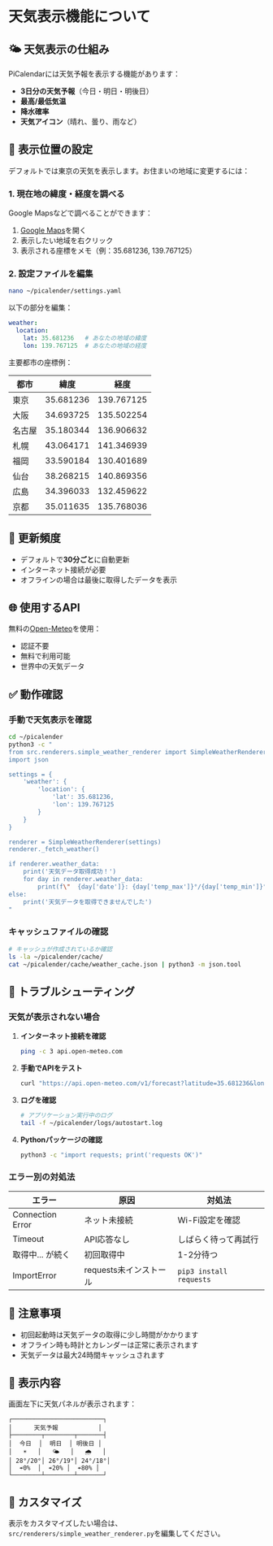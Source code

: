 # 天気表示機能について

## 🌤️ 天気表示の仕組み

PiCalendarには天気予報を表示する機能があります：

- **3日分の天気予報**（今日・明日・明後日）
- **最高/最低気温**
- **降水確率**
- **天気アイコン**（晴れ、曇り、雨など）

## 📍 表示位置の設定

デフォルトでは東京の天気を表示します。お住まいの地域に変更するには：

### 1. 現在地の緯度・経度を調べる

Google Mapsなどで調べることができます：
1. [Google Maps](https://maps.google.com)を開く
2. 表示したい地域を右クリック
3. 表示される座標をメモ（例：35.681236, 139.767125）

### 2. 設定ファイルを編集

```bash
nano ~/picalender/settings.yaml
```

以下の部分を編集：

```yaml
weather:
  location:
    lat: 35.681236   # あなたの地域の緯度
    lon: 139.767125  # あなたの地域の経度
```

主要都市の座標例：

| 都市 | 緯度 | 経度 |
|------|------|------|
| 東京 | 35.681236 | 139.767125 |
| 大阪 | 34.693725 | 135.502254 |
| 名古屋 | 35.180344 | 136.906632 |
| 札幌 | 43.064171 | 141.346939 |
| 福岡 | 33.590184 | 130.401689 |
| 仙台 | 38.268215 | 140.869356 |
| 広島 | 34.396033 | 132.459622 |
| 京都 | 35.011635 | 135.768036 |

## 🔄 更新頻度

- デフォルトで**30分ごと**に自動更新
- インターネット接続が必要
- オフラインの場合は最後に取得したデータを表示

## 🌐 使用するAPI

無料の[Open-Meteo](https://open-meteo.com/)を使用：
- 認証不要
- 無料で利用可能
- 世界中の天気データ

## ✅ 動作確認

### 手動で天気表示を確認

```bash
cd ~/picalender
python3 -c "
from src.renderers.simple_weather_renderer import SimpleWeatherRenderer
import json

settings = {
    'weather': {
        'location': {
            'lat': 35.681236,
            'lon': 139.767125
        }
    }
}

renderer = SimpleWeatherRenderer(settings)
renderer._fetch_weather()

if renderer.weather_data:
    print('天気データ取得成功！')
    for day in renderer.weather_data:
        print(f\"  {day['date']}: {day['temp_max']}°/{day['temp_min']}° 降水確率{day.get('precip_prob', 0)}%\")
else:
    print('天気データを取得できませんでした')
"
```

### キャッシュファイルの確認

```bash
# キャッシュが作成されているか確認
ls -la ~/picalender/cache/
cat ~/picalender/cache/weather_cache.json | python3 -m json.tool
```

## 🚨 トラブルシューティング

### 天気が表示されない場合

1. **インターネット接続を確認**
   ```bash
   ping -c 3 api.open-meteo.com
   ```

2. **手動でAPIをテスト**
   ```bash
   curl "https://api.open-meteo.com/v1/forecast?latitude=35.681236&longitude=139.767125&daily=weather_code,temperature_2m_max,temperature_2m_min&timezone=Asia/Tokyo&forecast_days=3"
   ```

3. **ログを確認**
   ```bash
   # アプリケーション実行中のログ
   tail -f ~/picalender/logs/autostart.log
   ```

4. **Pythonパッケージの確認**
   ```bash
   python3 -c "import requests; print('requests OK')"
   ```

### エラー別の対処法

| エラー | 原因 | 対処法 |
|--------|------|--------|
| Connection Error | ネット未接続 | Wi-Fi設定を確認 |
| Timeout | API応答なし | しばらく待って再試行 |
| 取得中... が続く | 初回取得中 | 1-2分待つ |
| ImportError | requests未インストール | `pip3 install requests` |

## 📝 注意事項

- 初回起動時は天気データの取得に少し時間がかかります
- オフライン時も時計とカレンダーは正常に表示されます
- 天気データは最大24時間キャッシュされます

## 🎨 表示内容

画面左下に天気パネルが表示されます：

```
┌─────────────────────────┐
│      天気予報           │
├────────┬────────┬───────┤
│  今日  │  明日  │ 明後日 │
│   ☀️   │   🌤️   │   🌧️   │
│ 28°/20°│ 26°/19°│ 24°/18°│
│  ☔0%  │  ☔20% │  ☔80% │
└────────┴────────┴───────┘
```

## 🔧 カスタマイズ

表示をカスタマイズしたい場合は、`src/renderers/simple_weather_renderer.py`を編集してください。